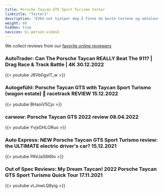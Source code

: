 ```yaml
---
title: Porsche Taycan GTS Sport Turismo tester
linktitle: "Tester1"
description: "EVKX.net hjelper deg å finne de beste testene og omtalene av denne modellen. "
weight: 80
hidden: true
navicon: bi-person-video2
---
```

We collect reviews from our [favorite online reviewers](/guides/evreviewers/)

### AutoTrader: Can The Porsche Taycan REALLY Beat The 911? | Drag Race & Track Battle | 4K 30.12.2022

{{< youtube J6Vb0gvIT_w >}}

### Autogefühl: Porsche Taycan GTS with Taycan Sport Turismo (wagon estate) 🏁 racetrack REVIEW 15.12.2022

{{< youtube BHaoiV5Cjo >}}

### carwow: Porsche Taycan GTS 2022 review 08.04.2022

{{< youtube YvjsGHLORuo >}}

### Auto Express: NEW Porsche Taycan GTS Sport Turismo review: the ULTIMATE electric driver's car? 15.12.2021

{{< youtube PAVJaS6t6to >}}

### Out of Spec Reviews: My Dream Taycan! 2022 Porsche Taycan GTS Sport Turismo Quick Tour 17.11.2021

{{< youtube vLJnwLQ8yig >}}

